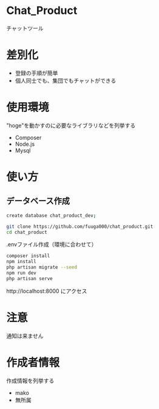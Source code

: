 # Chat_Product
 
チャットツール

# 差別化
 
+ 登録の手順が簡単
+ 個人同士でも、集団でもチャットができる
 
# 使用環境
 
"hoge"を動かすのに必要なライブラリなどを列挙する
 
* Composer
* Node.js
* Mysql

# 使い方
 ## データベース作成
 
```bash
create database chat_product_dev;
 ```

```bash
git clone https://github.com/fuuga000/chat_product.git
cd chat_product
```
 .envファイル作成（環境に合わせて）
 ```bash
 composer install
 npm install
php artisan migrate --seed
npm run dev
php artisan serve
 ```
 http://localhost:8000 にアクセス
# 注意
 
通知は来ません
 
# 作成者情報
 
作成情報を列挙する
 
* mako
* 無所属